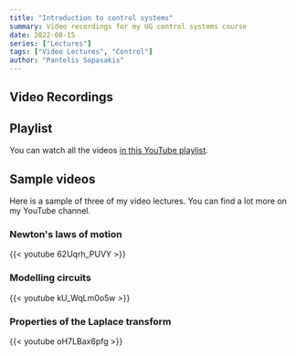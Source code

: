 ```yaml
---
title: "Introduction to control systems"
summary: Video recordings for my UG control systems course
date: 2022-08-15
series: ["Lectures"]
tags: ["Video Lectures", "Control"]
author: "Pantelis Sopasakis"
---
```


## Video Recordings



## Playlist

You can watch all the videos [in this YouTube playlist](https://www.youtube.com/watch?v=62Uqrh_PUVY&list=PLXBJk7WTnAgUCSTtOVRXSREJVzEYO3fb3&index=2).

## Sample videos 

Here is a sample of three of my video lectures. You can find a lot more on my YouTube channel.

### Newton's laws of motion

{{< youtube 62Uqrh_PUVY >}}


### Modelling circuits

{{< youtube kU_WqLm0o5w >}}

### Properties of the Laplace transform

{{< youtube oH7LBax6pfg >}}




